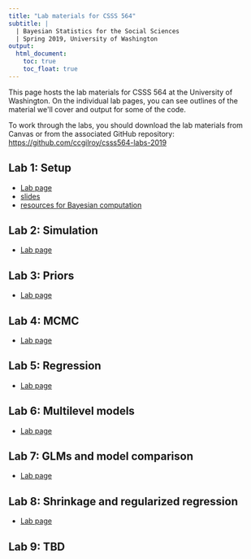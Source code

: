 ```yaml
---
title: "Lab materials for CSSS 564"
subtitle: |
  | Bayesian Statistics for the Social Sciences
  | Spring 2019, University of Washington
output: 
  html_document: 
    toc: true
    toc_float: true
---
```


This page hosts the lab materials for CSSS 564 at the University of Washington. On the individual lab pages, you can see outlines of the material we'll cover and output for some of the code.

To work through the labs, you should download the lab materials from Canvas or from the associated GitHub repository: https://github.com/ccgilroy/csss564-labs-2019

## Lab 1: Setup

- [Lab page](./01-setup/01-setup.html) 
- [slides](./01-setup/01-setup-slides.html)
- [resources for Bayesian computation](./01-setup/resources.html)

## Lab 2: Simulation

- [Lab page](./02-simulating-distributions/02-simulating-distributions.html)

## Lab 3: Priors

- [Lab page](./03-priors/03-priors.html)

## Lab 4: MCMC

- [Lab page](./04-mcmc/04-mcmc.html)

## Lab 5: Regression 

- [Lab page](./05-regression/05-regression.html)

## Lab 6: Multilevel models

- [Lab page](./06-multilevel/06-multilevel.html)

## Lab 7: GLMs and model comparison

- [Lab page](./07-glms/07-glms.html)

## Lab 8: Shrinkage and regularized regression

- [Lab page](./08-regularization/08-regularization.html)

## Lab 9: TBD
